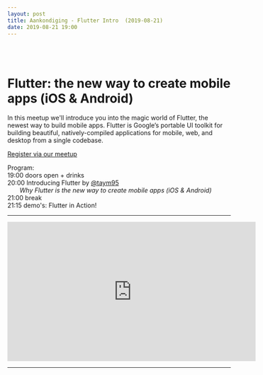 ```yaml
---
layout: post
title: Aankondiging - Flutter Intro  (2019-08-21)
date: 2019-08-21 19:00
---
```

<br/>
<br/>
<h1>Flutter: the new way to create mobile apps (iOS & Android) </h1>

In this meetup we'll introduce you into the magic world of Flutter, the newest way to build mobile apps.
Flutter is Google’s portable UI toolkit for building beautiful, natively-compiled applications for mobile, web, and desktop from a single codebase.

[Register via our meetup](https://www.meetup.com/MADspace/events/pqgdnqyzlbcc) 

Program:<br/>
19:00 doors open + drinks<br/>
20:00 Introducing Flutter by [@taym95](https://twitter.com/taym95)<br/>
&nbsp;&nbsp;&nbsp;&nbsp;&nbsp;&nbsp; <i>Why Flutter is the new way to create mobile apps (iOS & Android)</i><br/>
21:00 break<br/>
21:15 demo's: Flutter in Action!<br/>

-------

<iframe width="560" height="315" src="https://www.youtube.com/embed/fq4N0hgOWzU" frameborder="0" allow="accelerometer; autoplay; encrypted-media; gyroscope; picture-in-picture" allowfullscreen></iframe>

-------